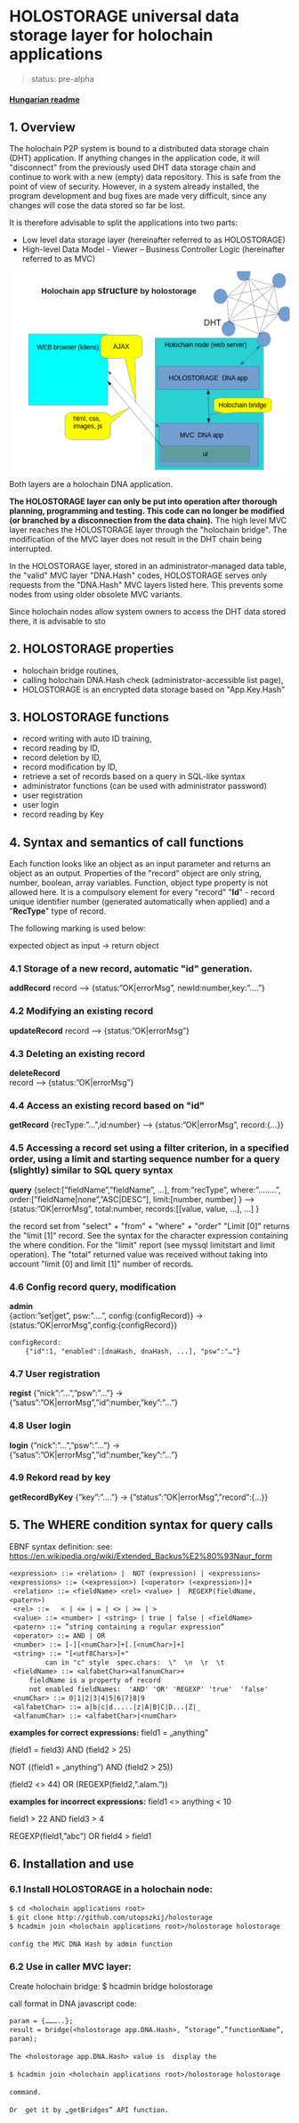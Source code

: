 # HOLOSTORAGE universal data storage layer for holochain applications

>status: pre-alpha

#### [Hungarian readme](https://github.com/utopszkij/holostorage/blob/master/readme-hu.md) 

## 1. Overview
The holochain P2P system is bound to a distributed data storage chain (DHT) application. If anything changes in the application code, it will "disconnect" from the previously used DHT data storage chain and continue to work with a new (empty) data repository. This is safe from the point of view of security. However, in a system already installed, the program development and bug fixes are made very difficult, since any changes will cose the data stored so far be lost.

It is therefore advisable to split the applications into two parts:

- Low level data storage layer (hereinafter referred to as HOLOSTORAGE)
- High-level Data Model - Viewer – Business Controller Logic (hereinafter referred to as MVC)

![structure](https://github.com/utopszkij/holostorage/raw/master/holostorage-app-structure.png) 

Both layers are a holochain DNA application.

**The HOLOSTORAGE layer can only be put into operation after thorough planning, programming and testing. This code can no longer be modified (or branched by a disconnection from the data chain).** The high level MVC layer reaches the HOLOSTORAGE layer through the "holochain bridge". The modification of the MVC layer does not result in the DHT chain being interrupted.

In the HOLOSTORAGE layer, stored in an administrator-managed data table, the "valid" MVC layer "DNA.Hash" codes, HOLOSTORAGE serves only requests from the "DNA.Hash" MVC layers listed here. This prevents some nodes from using older obsolete MVC variants.

Since holochain nodes allow system owners to access the DHT data stored there, it is advisable to sto

## 2. HOLOSTORAGE properties
- holochain bridge routines,
- calling holochain DNA.Hash check (administrator-accessible list page),
- HOLOSTORAGE is an encrypted data storage based on "App.Key.Hash"
## 3. HOLOSTORAGE functions
- record writing with auto ID training,
- record reading by ID,
- record deletion by ID,
- record modification by ID,
- retrieve a set of records based on a query in SQL-like syntax
- administrator functions (can be used with administrator password)
- user registration
- user login
- record reading by Key
## 4. Syntax and semantics of call functions
Each function looks like an object as an input parameter and returns an object as an output.
Properties of the "record" object are only string, number, boolean, array variables. Function, object type property is not allowed here. It is a compulsory element for every "record"
"**Id**" - record unique identifier number (generated automatically when applied) and a
"**RecType**" type of record.


The following marking is used below:

expected object as input -> return object

### 4.1 Storage of a new record, automatic "id" generation.
**addRecord** 
	record --> {status:”OK|errorMsg”, newId:number,key:”….”}


### 4.2 Modifying an existing record
**updateRecord**
	record --> {status:”OK|errorMsg”}



### 4.3 Deleting an existing record
**deleteRecord**	
	record --> {status:”OK|errorMsg”}

### 4.4 Access an existing record based on "id"
**getRecord** 
	{recType:”...”,id:number} --> {status:”OK|errorMsg”, record:{…}}

### 4.5 Accessing a record set using a filter criterion, in a specified order, using a limit and starting sequence number for a query (slightly) similar to SQL query syntax
**query**
	{select:[”fieldName”,”fieldName”, ...],
	  from:”recType”,
	  where:”……..”,
	  order:[”fieldName|none”,”ASC|DESC”],
	  limit:[number, number]
	} --> 
	{status:”OK|errorMsg”, 
	  total:number, 
	  records:[[value, value, ...], ...]
	}

the record set from "select" + "from" + "where" + "order"
"Limit [0]" returns the "limit [1]" record.
See the syntax for the character expression containing the where condition.
For the "limit" report (see myssql limitstart and limit operation).
The "total" returned value was received without taking into account "limit [0] and limit [1]"
number of records.

### 4.6 Config record query, modification
**admin**	
	{action:”set|get”, psw:”….”, config:{configRecord}} →
		 (status:”OK|errorMsg”,config:{configRecord}}  

```
configRecord:
	{"id":1, "enabled":[dnaHash, dnaHash, ...], "psw":"…"}
```

### 4.7 User registration
**regist**
	{”nick”:”...”,”psw”:”...”}  → {”satus”:”OK|errorMsg”,”id”:number,”key”:”...”}

### 4.8 User login
**login**
	{”nick”:”...”,”psw”:”...”}  → {”satus”:”OK|errorMsg”,”id”:number,”key”:”...”}

### 4.9 Rekord read by  key
**getRecordByKey**
	{”key”:”….”} → {”status”:”OK|errorMsg”,”record”:{...}}

## 5. The WHERE condition syntax for query calls
EBNF syntax definition:
see:
https://en.wikipedia.org/wiki/Extended_Backus%E2%80%93Naur_form

``` 
<expression> ::= <relation> |  NOT (expression) | <expressions>
<expressions> ::= (<expression>) [<operator> (<expression>)]+
 <relation> ::= <fieldName> <rel> <value> |  REGEXP(fieldName, <patern>)
 <rel> ::=   < | <= | = | <> | >= | >
 <value> ::= <number> | <string> | true | false | <fieldName>
 <patern> ::= ”string containing a regular expression”
 <operator> ::= AND | OR
 <number> ::= [-][<numChar>]+[.[<numChar>]+]
 <string> ::= "[<utf8Chars>]+"
    	 can in "c" style  spec.chars:  \"  \n  \r  \t
 <fieldName> ::= <alfabetChar><alfanumChar>+
	 fieldName is a property of record
 	 not enabled fieldNames:  'AND' 'OR' 'REGEXP' 'true'  'false'
 <numChar> ::= 0|1|2|3|4|5|6|7|8|9
 <alfabetChar> ::= a|b|c|d.....|z|A|B|C|D...|Z|_
 <alfanumChar> ::= <alfabetChar>|<numChar>
```
**examples for correct expressions:**
field1 = „anything”

(field1 = field3) AND (field2 > 25)

NOT ((field1 = „anything”) AND (field2 > 25))

(field2 <> 44) OR (REGEXP(field2,”.alam.”))

**examples for incorrect expressions:**
field1 <> anything < 10

field1 > 22 AND field3 > 4

REGEXP(field1,”abc”) OR field4 > field1

## 6. Installation and use
### 6.1 Install HOLOSTORAGE in a holochain node:
```
$ cd <holochain applications root>                                                         
$ git clone http://github.com/utopszkij/holostorage
$ hcadmin join <holochain applications root>/holostorage holostorage

config the MVC DNA Hash by admin function
```
### 6.2 Use in caller MVC layer: 
Create holochain bridge:
$ hcadmin bridge <MVC chain name> holostorage <caller zome>                              

call format in  DNA javascript code:
```
param = {………..};
result = bridge(<holostorage app.DNA.Hash>, ”storage”,”functionName”, param);

The <holostorage app.DNA.Hash> value is  display the

$ hcadmin join <holochain applications root>/holostorage holostorage

command.

Or  get it by „getBridges” API function.
```



